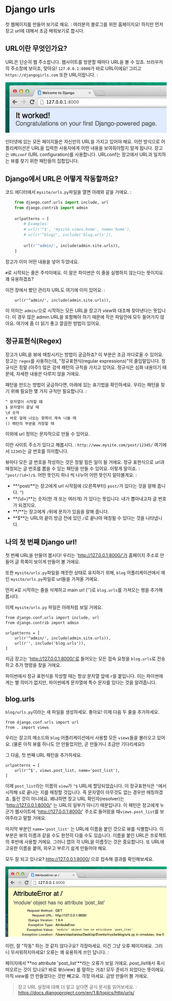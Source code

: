 # Django urls

첫 웹페이지를 만들어 보기로 해요. : 여러분의 블로그를 위한 홈페이지요! 하지만 먼저 장고 url에 대해서 조금 배워보기로 합시다.

## URL이란 무엇인가요?

URL은 단순히 웹 주소랍니다. 웹사이트를 방문할 때마다 URL을 볼 수 있죠. 브라우저의 주소창에 보이죠, 맞아요! `127.0.0.1:8000`가 바로 URL이에요! 그리고 `https://djangogirls.com` 또한 URL이랍니다. :

![URL][1]

 [1]: images/url.png

인터넷에 있는 모든 페이지들은 자신만의 URL을 가지고 있어야 해요. 이런 방식으로 어플리케이션은 URL을 입력한 사용자에게 어떤 내용을 보여줘야할지 알게 됩니다. 장고는 `URLconf` (URL configuration)를 사용합니다. URLconf는 장고에서 URL과 일치하는 뷰를 찾기 위한 패턴들의 집합입니다.

## Django에서 URL은 어떻게 작동할까요?

코드 에디터에서 `mysite/urls.py`파일을 열면 아래와 같을 거에요. :

```python
    from django.conf.urls import include, url
    from django.contrib import admin

    urlpatterns = [
        # Examples:
        # url(r'^$', 'mysite.views.home', name='home'),
        # url(r'^blog/', include('blog.urls')),

        url(r'^admin/', include(admin.site.urls)),
    ]
```

장고가 이미 어떤 내용을 넣어 두었네요.

`#`로 시작되는 줄은 주석이에요. 이 말은 파이썬은 이 줄을 실행하지 않는다는 뜻이지요. 꽤 유용하겠죠?

이전 장에서 봤던 관리자 URL도 여기에 이미 있어요. :

        url(r'^admin/', include(admin.site.urls)),


이 의미는 `admin/`으로 시작하는 모든 URL을 장고가 *view*와 대조해 찾아낸다는 뜻입니다. 이 경우 많은 admin URL을 포함해야 하기 때문에 작은 파일안에 모두 들어가지 않아요. 여기에 좀 더 읽기 좋고 깔끔한 방법이 있어요.

## 정규표현식(Regex)

장고가 URL을 뷰에 매칭시키는 방법이 궁금하죠? 이 부분은 조금 까다로울 수 있어요. 장고는 `regex`를 사용하는데, "정규표현식(regular expressions)"의 줄임말입니다. 정규식은 정말 (아주!) 많은 검색 패턴의 규칙을 가지고 있어요. 정규식은 심화 내용이기 때문에, 자세한 내용은 다루지 않을 거에요.

패턴을 만드는 방법이 궁금하다면, 아래에 있는 표기법을 확인하세요. 우리는 패턴을 찾기 위해 필요한 몇 가지 규칙만 필요합니다. :

    ^ 문자열이 시작할 떄
    $ 문자열이 끝날 때
    \d 숫자
    + 바로 앞에 나오는 항목이 계속 나올 때
    () 패턴의 부분을 저장할 때


이외에 url 정의는 문자적으로 만들 수 있어요.

이런 사이트 주소가 있다고 해봅시다. : `http://www.mysite.com/post/12345/` 여기에서 `12345`는 글 번호를 의미합니다.

뷰마다 모든 글 번호을 작성하는 것은 정말 힘든 일이 될 거에요. 정규 표현식으로 url과 매칭되는 글 번호를 뽑을 수 있는 패턴을 만들 수 있어요. 이렇게 말이죠. : `^post/(\d+)/$`. 어떤 뜻인지 하나 씩 나누어 어떤 뜻인지 알아볼게요. :

*   **^post/**는 장고에게 url 시작점에 (오른쪽부터) `post/`가 있다는 것을 말해 줍니다. `^`)
*   **(\d+)**는 숫자(한 개 또는 여러개) 가 있다는 뜻입니다. 내가 뽑아내고자 글 번호가 되겠지요.
*   **/**는 장고에게 `/`뒤에 문자가 있음을 말해 줍니다.
*   **$**는 URL의 끝이 방금 전에 있던 `/`로 끝나야 매칭될 수 있다는 것을 나타냅니다.

## 나의 첫 번째 Django url!

첫 번째 URL을 만들어 봅시다! 우리는 'http://127.0.0.1:8000/'가 홈페이지 주소로 만들어 글 목록이 보이게 만들어 볼 거에요.

또한 `mysite/urls.py`파일을 깨끗한 상태로 유지하기 위해, `blog` 어플리케이션에서 메인 `mysite/urls.py`파일로 url들을 가져올 거에요.

먼저 `#`로 시작하는 줄을 삭제하고 main url ('')로 `blog.urls`를 가져오는 행을 추가해 봅시다.

이제 `mysite/urls.py` 파일은 아래처럼 보일 거에요.

    from django.conf.urls import include, url
    from django.contrib import admin

    urlpatterns = [
        url(r'^admin/', include(admin.site.urls)),
        url(r'', include('blog.urls')),
    ]


지금 장고는 'http://127.0.0.1:8000/'로 들어오는 모든 접속 요청을 `blog.urls`로 전송하고 추가 명령을 찾을 거에요.

파이썬에서 정규 표현식을 작성할 때는 항상 문자열 앞에 `r`을 붙입니다. 이는 파이썬에게는 별 의미가 없지만, 파이썬에게 문자열에 특수 문자를 있다는 것을 알려줍니다.

## blog.urls

`blog/urls.py`이라는 새 파일을 생성하세요. 좋아요! 이제 다음 두 줄을 추가하세요.

    from django.conf.urls import url
    from . import views


우리는 장고의 메소드와 `blog` 어플리케이션에서 사용할 모든 `views`들을 불러오고 있어요. (물론 아직 뷰를 하나도 안 만들었지만, 곧 만들거니 조금만 기다리세요!)

그 다음, 첫 번째 URL 패턴을 추가하세요.

    urlpatterns = [
        url(r'^$', views.post_list, name='post_list'),
    ]


이제 `post_list`라는 이름의 `view`가 `^$` URL에 할당되었습니다. 이 정규표현식은 `^`에서 시작해 `$`로 끝나는 지를 매칭할 것입니다. 즉 문자열이 아무것도 없는 경우만 매칭하겠죠. 틀린 것이 아니에요. 왜냐하면 장고 URL 확인자(resolver)는 'http://127.0.0.1:8000/' 는 URL의 일부가 아니기 때문입니다. 이 패턴은 장고에게 누군가 웹사이트에 'http://127.0.0.1:8000/' 주소로 들어왔을 때`views.post_list`를 보여주라고 말할 거에요.

마지막 부분인 `name='post_list'` 는 URL에 이름을 붙인 것으로 뷰를 식별합니다. 이 부분은 뷰의 이름과 같을 수도 완전히 다를 수도 있습니다. 이름을 붙인 URL은 프로젝트의 후반에 사용할 거에요. 그러니 앱의 각 URL을 이름짓는 것은 중요합니다. 또 URL에 고유한 이름을 붙여, 외우고 부르기 쉽게 만들어야 해요.

모두 잘 되고 있나요? http://127.0.0.1:8000/ 으로 접속해 결과를 확인해보세요.

![Error][2]

 [2]: images/error1.png

이런, 잘 "작동" 하는 것 같지 않다구요? 걱정마세요. 이건 그냥 오류 페이지에요. 그러니 무서워하지마세요! 오류는 꽤 유용하게 쓰인 답니다. :

페이지에서 **no attribute 'post_list'**라는 오류가 보일 거에요. *post_list*에서 혹시 떠오르는 것이 있나요? 바로 뷰(view) 를 말하는 거죠! 모두 준비가 되었다는 뜻이에요. 아직 *view*를 안 만들었다는 것만 빼고요. 걱정 마세요. 금방 만들어 볼 거에요.

> 장고 URL 설정에 대해 더 알고 싶다면 공식 문서를 읽어보세요. : https://docs.djangoproject.com/en/1.8/topics/http/urls/
